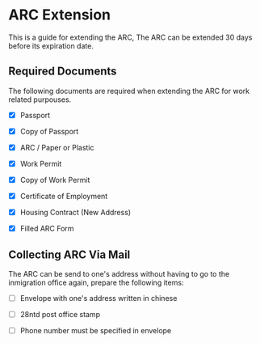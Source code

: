 # ARC Extension

This is a guide for extending the ARC, The ARC can be extended 30 days before its expiration date. 

## Required Documents

The following documents are required when extending the ARC for work related purpouses.

- [x] Passport

- [x] Copy of Passport

- [x] ARC / Paper or Plastic

- [x] Work Permit

- [x] Copy of Work Permit

- [x] Certificate of Employment

- [x] Housing Contract (New Address)

- [x] Filled ARC Form

## Collecting ARC Via Mail

The ARC can be send to one's address without having to go to the inmigration office again, prepare the following items:

* [ ] Envelope with one's address written in chinese

* [ ] 28ntd post office stamp

* [ ] Phone number must be specified in envelope
